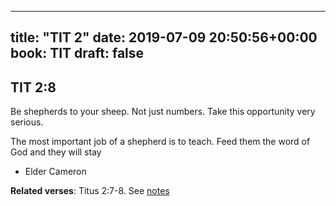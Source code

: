 
---
title: "TIT 2"
date: 2019-07-09 20:50:56+00:00
book: TIT
draft: false
---

## TIT 2:8

Be shepherds to your sheep. Not just numbers. Take this opportunity very serious.

The most important job of a shepherd is to teach. Feed them the word of God and they will stay 

- Elder Cameron

**Related verses**: Titus 2:7-8. See [notes](https://my.bible.com/notes/3204863125413945867)

